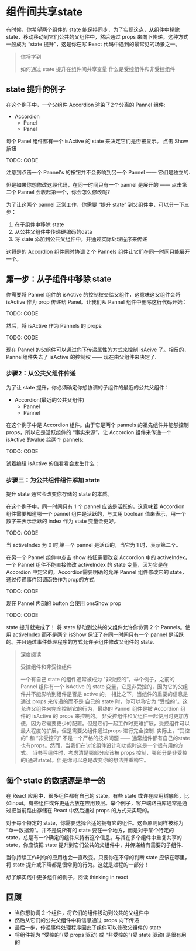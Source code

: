 # 组件间共享state

有时候，你希望两个组件的 state 能保持同步，为了实现这点，从组件中移除 state，移动移动到它们公共的父组件中，然后通过 props 来向下传递。这种方式一般成为 “state 提升”，这是你在写 React 代码中遇到的最常见的场景之一。

> 你将学到
> 
> 如何通过 state 提升在组件间共享变量
> 什么是受控组件和非受控组件

## state 提升的例子

在这个例子中，一个父组件 Accordion 渲染了2个分离的 Pannel 组件:

- Accordion
  - Panel
  - Panel 
  
每个 Panel 组件都有一个 isActive 的 state 来决定它们是否被显示。 
点击 Show 按钮

TODO: CODE

注意到点击一个 Pannel's 的按钮并不会影响到另一个 Pannel —— 它们是独立的.  

但是如果你想修改这段代码，在同一时间只有一个 pannel 是展开的 —— 点击第二个 Pannel 会收起第一个，你会怎么修改呢?  

为了让这两个 pannel 正常工作，你需要 “提升 state” 到父组件中，可以分一下三步：

1. 在子组件中移除 state
2. 从公共父组件中传递硬编码的data
3. 将 state 添加到公共父组件中，并通过实际处理程序来传递

这将是的 Accordion 组件同时协调 2 个 Pannels 组件让它们在同一时间只能展开一个。

## 第一步：从子组件中移除 state

你需要将 Pannel 组件的 isActive 的控制权交给父组件，这意味这父组件会将 isActive 作为 prop 传递给 Panel。让我们从 Pannel 组件中删除这行代码开始：

TODO: CODE

然后，将 isActive 作为 Pannels 的 props:

TODO: CODE

现在 Pannel 的父组件可以通过向下传递属性的方式来控制 isAcive 了。相反的，Pannel组件失去了 isActive 的控制权 —— 现在由父组件来决定了.

### 步骤2：从公共父组件传递

为了让 state 提升，你必须确定你想协调的子组件的最近的公共父组件：

- Accordion(最近的公共父组件)  
  - Pannel
  - Pannel
  
在这个例子中是 Accordion 组件。由于它是两个 pannels 的祖先组件并能够控制 props，所以它是活跃组件的 “事实来源”。让 Accordion 组件来传递一个 isActive 的value 给两个 pannels:

TODO: CODE

试着编辑 isActive 的值看看会发生什么：

### 步骤三：为公共组件组件添加 state

提升 state 通常会改变你存储的 state 的本质。  

在这个例子中，同一时间只有 1 个 pannel 应该是活跃的，这意味着 Accordion 组件需要知道哪一个 pannel 组件是活跃的，与其用 boolean 值来表示，用一个数字来表示活跃的 index 作为 state 变量会更好。  

TODO: CODE

当 activeIndex 为 0 时,第一个 pannel 是活跃的，当它为 1 时，表示第二个。  

在另一个 Pannel 组件中点击 show 按钮需要改变 Accordion 中的 activeIndex，一个 Pannel 组件不能直接修改 activeIndex 的 state 变量，因为它是在 Accordion 中定义的，Accordion需要明确的允许 Pannel 组件修改它的 state，通过传递事件回调函数作为prop的方式.

TODO: CODE

现在 Pannel 内部的 button 会使用 onsShow prop

TODO: CODE

state 提升就完成了！ 将 state 移动到公共的父组件允许你协调 2 个 Pannels。使用 activeIndex 而不是两个 isShow 保证了在同一时间只有一个 pannel 是活跃的。并且通过事件处理程序的方式允许子组件修改父组件的 state.

> 深度阅读
>
> 受控组件和非受控组件
>
> 一个有自己 state 的组件通常被成为 "非受控的”。举个例子，之前的 Pannel 组件有一个 isActive 的 state 变量，它是非受控的，因为它的父组件并不能影响到组件是否是 active 的。
> 相比之下，当组件的重要的信息是通过 props 来传递的而不是 自己的 state 时，你可以称它为 “受控的”。这允许父组件来完全控制它的行为，最终的 Pannel 组件是被 Accordion 组件的 isActive 的 props 来控制的。
> 非受控组件和父组件一起使用时更加方便，因为它需要更少的配置。但是它们一起工作时更难扩展，受控组件可以最大程度的扩展，但是需要父组件通过props 进行完全控制.
> 实际上，“受控的” 和 “非受控的” 不是一个严格的技术问题 —— 通常组件都有自己的state也有props。然而，当我们在讨论组件设计和功能时这是一个很有用的方式。
> 当书写组件时，考虑清楚哪部分应该被 props 控制，哪部分是非受控的(通过state)。但是你可以总是改变你的想法并重构它。

## 每个 state 的数据源是单一的

在 React 应用中，很多组件都有自己的 state。有些 state 或许在应用树底部，比如input。有些组件或许更适合放在应用顶层。举个例子，客户端路由库通常是通过把当前路由存储在 React 中然后通过 props 的方式来实现的。  

对于每个特定的 state，你需要选择合适的拥有它的组件。这条原则同样被称为 “单一数据源”。并不是说所有的 state 要在一个地方，而是对于某个特定的 state，总是有一个确定的组件来持有这个信息。与其在多个组件中重复共享的 state，你应该把 state 提升到它们公共的父组件中，并传递给有需要的子组件.

当你持续工作时你的应用也会一直改变。只要你在不停的判断 state 应该在哪里，将 state 提升或下降都是很常见的行为。这就是过程的一部分！

想了解实践中更多组件的例子，阅读 thinking in react

## 回顾

- 当你想协调 2 个组件，将它们的组件移动到公共的父组件中
- 然后从它们的公共父组件中将信息通过 props 向下传递
- 最后一步，传递事件处理程序因此子组件可以修改父组件的 state
- 将组件视为 “受控的”(受 props 驱动) 或 “非受控的”(受 state 驱动) 是很有用的
